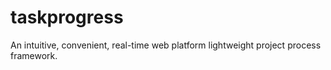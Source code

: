 taskprogress
============

An intuitive, convenient, real-time web platform lightweight project process framework.